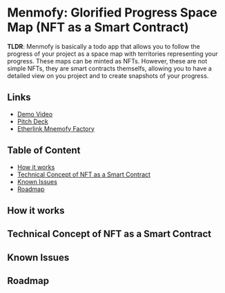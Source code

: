 # Menmofy: Glorified Progress Space Map (NFT as a Smart Contract)

**TLDR**: Menmofy is basically a todo app that allows you to follow the progress of your project as a space map with territories representing your progress. These maps can be minted as NFTs. However, these are not simple NFTs, they are smart contracts themselfs, allowing you to have a detailed view on you project and to create snapshots of your progress.

## Links

- [Demo Video]()
- [Pitch Deck]()
- [Etherlink Mnemofy Factory]()

## Table of Content

- [How it works](#how-it-works)
- [Technical Concept of NFT as a Smart Contract](#technical-concept-of-nft-as-a-smart-contract)
- [Known Issues](#known-issues)
- [Roadmap](#roadmap)

## How it works

## Technical Concept of NFT as a Smart Contract

## Known Issues

## Roadmap
